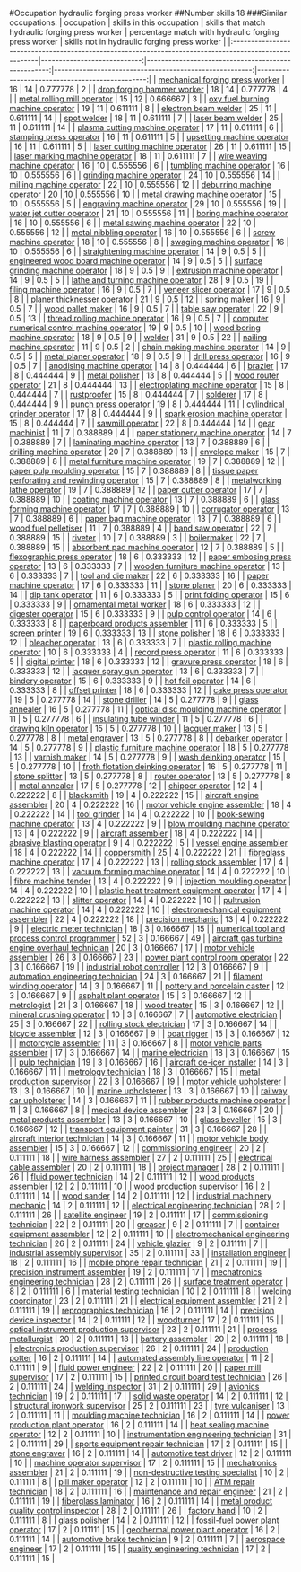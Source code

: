 #Occupation hydraulic forging press worker
##Number skills 18
###Similar occupations:
| occupation                                                                                            |   skills in this occupation |   skills that match hydraulic forging press worker |   percentage match with hydraulic forging press worker |   skills not in hydraulic forging press worker |
|:------------------------------------------------------------------------------------------------------|----------------------------:|---------------------------------------------------:|-------------------------------------------------------:|-----------------------------------------------:|
| [mechanical forging press worker](mechanical_forging_press_worker.md)                                 |                          16 |                                                 14 |                                               0.777778 |                                              2 |
| [drop forging hammer worker](drop_forging_hammer_worker.md)                                           |                          18 |                                                 14 |                                               0.777778 |                                              4 |
| [metal rolling mill operator](metal_rolling_mill_operator.md)                                         |                          15 |                                                 12 |                                               0.666667 |                                              3 |
| [oxy fuel burning machine operator](oxy_fuel_burning_machine_operator.md)                             |                          19 |                                                 11 |                                               0.611111 |                                              8 |
| [electron beam welder](electron_beam_welder.md)                                                       |                          25 |                                                 11 |                                               0.611111 |                                             14 |
| [spot welder](spot_welder.md)                                                                         |                          18 |                                                 11 |                                               0.611111 |                                              7 |
| [laser beam welder](laser_beam_welder.md)                                                             |                          25 |                                                 11 |                                               0.611111 |                                             14 |
| [plasma cutting machine operator](plasma_cutting_machine_operator.md)                                 |                          17 |                                                 11 |                                               0.611111 |                                              6 |
| [stamping press operator](stamping_press_operator.md)                                                 |                          16 |                                                 11 |                                               0.611111 |                                              5 |
| [upsetting machine operator](upsetting_machine_operator.md)                                           |                          16 |                                                 11 |                                               0.611111 |                                              5 |
| [laser cutting machine operator](laser_cutting_machine_operator.md)                                   |                          26 |                                                 11 |                                               0.611111 |                                             15 |
| [laser marking machine operator](laser_marking_machine_operator.md)                                   |                          18 |                                                 11 |                                               0.611111 |                                              7 |
| [wire weaving machine operator](wire_weaving_machine_operator.md)                                     |                          16 |                                                 10 |                                               0.555556 |                                              6 |
| [tumbling machine operator](tumbling_machine_operator.md)                                             |                          16 |                                                 10 |                                               0.555556 |                                              6 |
| [grinding machine operator](grinding_machine_operator.md)                                             |                          24 |                                                 10 |                                               0.555556 |                                             14 |
| [milling machine operator](milling_machine_operator.md)                                               |                          22 |                                                 10 |                                               0.555556 |                                             12 |
| [deburring machine operator](deburring_machine_operator.md)                                           |                          20 |                                                 10 |                                               0.555556 |                                             10 |
| [metal drawing machine operator](metal_drawing_machine_operator.md)                                   |                          15 |                                                 10 |                                               0.555556 |                                              5 |
| [engraving machine operator](engraving_machine_operator.md)                                           |                          29 |                                                 10 |                                               0.555556 |                                             19 |
| [water jet cutter operator](water_jet_cutter_operator.md)                                             |                          21 |                                                 10 |                                               0.555556 |                                             11 |
| [boring machine operator](boring_machine_operator.md)                                                 |                          16 |                                                 10 |                                               0.555556 |                                              6 |
| [metal sawing machine operator](metal_sawing_machine_operator.md)                                     |                          22 |                                                 10 |                                               0.555556 |                                             12 |
| [metal nibbling operator](metal_nibbling_operator.md)                                                 |                          16 |                                                 10 |                                               0.555556 |                                              6 |
| [screw machine operator](screw_machine_operator.md)                                                   |                          18 |                                                 10 |                                               0.555556 |                                              8 |
| [swaging machine operator](swaging_machine_operator.md)                                               |                          16 |                                                 10 |                                               0.555556 |                                              6 |
| [straightening machine operator](straightening_machine_operator.md)                                   |                          14 |                                                  9 |                                               0.5      |                                              5 |
| [engineered wood board machine operator](engineered_wood_board_machine_operator.md)                   |                          14 |                                                  9 |                                               0.5      |                                              5 |
| [surface grinding machine operator](surface_grinding_machine_operator.md)                             |                          18 |                                                  9 |                                               0.5      |                                              9 |
| [extrusion machine operator](extrusion_machine_operator.md)                                           |                          14 |                                                  9 |                                               0.5      |                                              5 |
| [lathe and turning machine operator](lathe_and_turning_machine_operator.md)                           |                          28 |                                                  9 |                                               0.5      |                                             19 |
| [filing machine operator](filing_machine_operator.md)                                                 |                          16 |                                                  9 |                                               0.5      |                                              7 |
| [veneer slicer operator](veneer_slicer_operator.md)                                                   |                          17 |                                                  9 |                                               0.5      |                                              8 |
| [planer thicknesser operator](planer_thicknesser_operator.md)                                         |                          21 |                                                  9 |                                               0.5      |                                             12 |
| [spring maker](spring_maker.md)                                                                       |                          16 |                                                  9 |                                               0.5      |                                              7 |
| [wood pallet maker](wood_pallet_maker.md)                                                             |                          16 |                                                  9 |                                               0.5      |                                              7 |
| [table saw operator](table_saw_operator.md)                                                           |                          22 |                                                  9 |                                               0.5      |                                             13 |
| [thread rolling machine operator](thread_rolling_machine_operator.md)                                 |                          16 |                                                  9 |                                               0.5      |                                              7 |
| [computer numerical control machine operator](computer_numerical_control_machine_operator.md)         |                          19 |                                                  9 |                                               0.5      |                                             10 |
| [wood boring machine operator](wood_boring_machine_operator.md)                                       |                          18 |                                                  9 |                                               0.5      |                                              9 |
| [welder](welder.md)                                                                                   |                          31 |                                                  9 |                                               0.5      |                                             22 |
| [nailing machine operator](nailing_machine_operator.md)                                               |                          11 |                                                  9 |                                               0.5      |                                              2 |
| [chain making machine operator](chain_making_machine_operator.md)                                     |                          14 |                                                  9 |                                               0.5      |                                              5 |
| [metal planer operator](metal_planer_operator.md)                                                     |                          18 |                                                  9 |                                               0.5      |                                              9 |
| [drill press operator](drill_press_operator.md)                                                       |                          16 |                                                  9 |                                               0.5      |                                              7 |
| [anodising machine operator](anodising_machine_operator.md)                                           |                          14 |                                                  8 |                                               0.444444 |                                              6 |
| [brazier](brazier.md)                                                                                 |                          17 |                                                  8 |                                               0.444444 |                                              9 |
| [metal polisher](metal_polisher.md)                                                                   |                          13 |                                                  8 |                                               0.444444 |                                              5 |
| [wood router operator](wood_router_operator.md)                                                       |                          21 |                                                  8 |                                               0.444444 |                                             13 |
| [electroplating machine operator](electroplating_machine_operator.md)                                 |                          15 |                                                  8 |                                               0.444444 |                                              7 |
| [rustproofer](rustproofer.md)                                                                         |                          15 |                                                  8 |                                               0.444444 |                                              7 |
| [solderer](solderer.md)                                                                               |                          17 |                                                  8 |                                               0.444444 |                                              9 |
| [punch press operator](punch_press_operator.md)                                                       |                          19 |                                                  8 |                                               0.444444 |                                             11 |
| [cylindrical grinder operator](cylindrical_grinder_operator.md)                                       |                          17 |                                                  8 |                                               0.444444 |                                              9 |
| [spark erosion machine operator](spark_erosion_machine_operator.md)                                   |                          15 |                                                  8 |                                               0.444444 |                                              7 |
| [sawmill operator](sawmill_operator.md)                                                               |                          22 |                                                  8 |                                               0.444444 |                                             14 |
| [gear machinist](gear_machinist.md)                                                                   |                          11 |                                                  7 |                                               0.388889 |                                              4 |
| [paper stationery machine operator](paper_stationery_machine_operator.md)                             |                          14 |                                                  7 |                                               0.388889 |                                              7 |
| [laminating machine operator](laminating_machine_operator.md)                                         |                          13 |                                                  7 |                                               0.388889 |                                              6 |
| [drilling machine operator](drilling_machine_operator.md)                                             |                          20 |                                                  7 |                                               0.388889 |                                             13 |
| [envelope maker](envelope_maker.md)                                                                   |                          15 |                                                  7 |                                               0.388889 |                                              8 |
| [metal furniture machine operator](metal_furniture_machine_operator.md)                               |                          19 |                                                  7 |                                               0.388889 |                                             12 |
| [paper pulp moulding operator](paper_pulp_moulding_operator.md)                                       |                          15 |                                                  7 |                                               0.388889 |                                              8 |
| [tissue paper perforating and rewinding operator](tissue_paper_perforating_and_rewinding_operator.md) |                          15 |                                                  7 |                                               0.388889 |                                              8 |
| [metalworking lathe operator](metalworking_lathe_operator.md)                                         |                          19 |                                                  7 |                                               0.388889 |                                             12 |
| [paper cutter operator](paper_cutter_operator.md)                                                     |                          17 |                                                  7 |                                               0.388889 |                                             10 |
| [coating machine operator](coating_machine_operator.md)                                               |                          13 |                                                  7 |                                               0.388889 |                                              6 |
| [glass forming machine operator](glass_forming_machine_operator.md)                                   |                          17 |                                                  7 |                                               0.388889 |                                             10 |
| [corrugator operator](corrugator_operator.md)                                                         |                          13 |                                                  7 |                                               0.388889 |                                              6 |
| [paper bag machine operator](paper_bag_machine_operator.md)                                           |                          13 |                                                  7 |                                               0.388889 |                                              6 |
| [wood fuel pelletiser](wood_fuel_pelletiser.md)                                                       |                          11 |                                                  7 |                                               0.388889 |                                              4 |
| [band saw operator](band_saw_operator.md)                                                             |                          22 |                                                  7 |                                               0.388889 |                                             15 |
| [riveter](riveter.md)                                                                                 |                          10 |                                                  7 |                                               0.388889 |                                              3 |
| [boilermaker](boilermaker.md)                                                                         |                          22 |                                                  7 |                                               0.388889 |                                             15 |
| [absorbent pad machine operator](absorbent_pad_machine_operator.md)                                   |                          12 |                                                  7 |                                               0.388889 |                                              5 |
| [flexographic press operator](flexographic_press_operator.md)                                         |                          18 |                                                  6 |                                               0.333333 |                                             12 |
| [paper embosing press operator](paper_embosing_press_operator.md)                                     |                          13 |                                                  6 |                                               0.333333 |                                              7 |
| [wooden furniture machine operator](wooden_furniture_machine_operator.md)                             |                          13 |                                                  6 |                                               0.333333 |                                              7 |
| [tool and die maker](tool_and_die_maker.md)                                                           |                          22 |                                                  6 |                                               0.333333 |                                             16 |
| [paper machine operator](paper_machine_operator.md)                                                   |                          17 |                                                  6 |                                               0.333333 |                                             11 |
| [stone planer](stone_planer.md)                                                                       |                          20 |                                                  6 |                                               0.333333 |                                             14 |
| [dip tank operator](dip_tank_operator.md)                                                             |                          11 |                                                  6 |                                               0.333333 |                                              5 |
| [print folding operator](print_folding_operator.md)                                                   |                          15 |                                                  6 |                                               0.333333 |                                              9 |
| [ornamental metal worker](ornamental_metal_worker.md)                                                 |                          18 |                                                  6 |                                               0.333333 |                                             12 |
| [digester operator](digester_operator.md)                                                             |                          15 |                                                  6 |                                               0.333333 |                                              9 |
| [pulp control operator](pulp_control_operator.md)                                                     |                          14 |                                                  6 |                                               0.333333 |                                              8 |
| [paperboard products assembler](paperboard_products_assembler.md)                                     |                          11 |                                                  6 |                                               0.333333 |                                              5 |
| [screen printer](screen_printer.md)                                                                   |                          19 |                                                  6 |                                               0.333333 |                                             13 |
| [stone polisher](stone_polisher.md)                                                                   |                          18 |                                                  6 |                                               0.333333 |                                             12 |
| [bleacher operator](bleacher_operator.md)                                                             |                          13 |                                                  6 |                                               0.333333 |                                              7 |
| [plastic rolling machine operator](plastic_rolling_machine_operator.md)                               |                          10 |                                                  6 |                                               0.333333 |                                              4 |
| [record press operator](record_press_operator.md)                                                     |                          11 |                                                  6 |                                               0.333333 |                                              5 |
| [digital printer](digital_printer.md)                                                                 |                          18 |                                                  6 |                                               0.333333 |                                             12 |
| [gravure press operator](gravure_press_operator.md)                                                   |                          18 |                                                  6 |                                               0.333333 |                                             12 |
| [lacquer spray gun operator](lacquer_spray_gun_operator.md)                                           |                          13 |                                                  6 |                                               0.333333 |                                              7 |
| [bindery operator](bindery_operator.md)                                                               |                          15 |                                                  6 |                                               0.333333 |                                              9 |
| [hot foil operator](hot_foil_operator.md)                                                             |                          14 |                                                  6 |                                               0.333333 |                                              8 |
| [offset printer](offset_printer.md)                                                                   |                          18 |                                                  6 |                                               0.333333 |                                             12 |
| [cake press operator](cake_press_operator.md)                                                         |                          19 |                                                  5 |                                               0.277778 |                                             14 |
| [stone driller](stone_driller.md)                                                                     |                          14 |                                                  5 |                                               0.277778 |                                              9 |
| [glass annealer](glass_annealer.md)                                                                   |                          16 |                                                  5 |                                               0.277778 |                                             11 |
| [optical disc moulding machine operator](optical_disc_moulding_machine_operator.md)                   |                          11 |                                                  5 |                                               0.277778 |                                              6 |
| [insulating tube winder](insulating_tube_winder.md)                                                   |                          11 |                                                  5 |                                               0.277778 |                                              6 |
| [drawing kiln operator](drawing_kiln_operator.md)                                                     |                          15 |                                                  5 |                                               0.277778 |                                             10 |
| [lacquer maker](lacquer_maker.md)                                                                     |                          13 |                                                  5 |                                               0.277778 |                                              8 |
| [metal engraver](metal_engraver.md)                                                                   |                          13 |                                                  5 |                                               0.277778 |                                              8 |
| [debarker operator](debarker_operator.md)                                                             |                          14 |                                                  5 |                                               0.277778 |                                              9 |
| [plastic furniture machine operator](plastic_furniture_machine_operator.md)                           |                          18 |                                                  5 |                                               0.277778 |                                             13 |
| [varnish maker](varnish_maker.md)                                                                     |                          14 |                                                  5 |                                               0.277778 |                                              9 |
| [wash deinking operator](wash_deinking_operator.md)                                                   |                          15 |                                                  5 |                                               0.277778 |                                             10 |
| [froth flotation deinking operator](froth_flotation_deinking_operator.md)                             |                          16 |                                                  5 |                                               0.277778 |                                             11 |
| [stone splitter](stone_splitter.md)                                                                   |                          13 |                                                  5 |                                               0.277778 |                                              8 |
| [router operator](router_operator.md)                                                                 |                          13 |                                                  5 |                                               0.277778 |                                              8 |
| [metal annealer](metal_annealer.md)                                                                   |                          17 |                                                  5 |                                               0.277778 |                                             12 |
| [chipper operator](chipper_operator.md)                                                               |                          12 |                                                  4 |                                               0.222222 |                                              8 |
| [blacksmith](blacksmith.md)                                                                           |                          19 |                                                  4 |                                               0.222222 |                                             15 |
| [aircraft engine assembler](aircraft_engine_assembler.md)                                             |                          20 |                                                  4 |                                               0.222222 |                                             16 |
| [motor vehicle engine assembler](motor_vehicle_engine_assembler.md)                                   |                          18 |                                                  4 |                                               0.222222 |                                             14 |
| [tool grinder](tool_grinder.md)                                                                       |                          14 |                                                  4 |                                               0.222222 |                                             10 |
| [book-sewing machine operator](book-sewing_machine_operator.md)                                       |                          13 |                                                  4 |                                               0.222222 |                                              9 |
| [blow moulding machine operator](blow_moulding_machine_operator.md)                                   |                          13 |                                                  4 |                                               0.222222 |                                              9 |
| [aircraft assembler](aircraft_assembler.md)                                                           |                          18 |                                                  4 |                                               0.222222 |                                             14 |
| [abrasive blasting operator](abrasive_blasting_operator.md)                                           |                           9 |                                                  4 |                                               0.222222 |                                              5 |
| [vessel engine assembler](vessel_engine_assembler.md)                                                 |                          18 |                                                  4 |                                               0.222222 |                                             14 |
| [coppersmith](coppersmith.md)                                                                         |                          25 |                                                  4 |                                               0.222222 |                                             21 |
| [fibreglass machine operator](fibreglass_machine_operator.md)                                         |                          17 |                                                  4 |                                               0.222222 |                                             13 |
| [rolling stock assembler](rolling_stock_assembler.md)                                                 |                          17 |                                                  4 |                                               0.222222 |                                             13 |
| [vacuum forming machine operator](vacuum_forming_machine_operator.md)                                 |                          14 |                                                  4 |                                               0.222222 |                                             10 |
| [fibre machine tender](fibre_machine_tender.md)                                                       |                          13 |                                                  4 |                                               0.222222 |                                              9 |
| [injection moulding operator](injection_moulding_operator.md)                                         |                          14 |                                                  4 |                                               0.222222 |                                             10 |
| [plastic heat treatment equipment operator](plastic_heat_treatment_equipment_operator.md)             |                          17 |                                                  4 |                                               0.222222 |                                             13 |
| [slitter operator](slitter_operator.md)                                                               |                          14 |                                                  4 |                                               0.222222 |                                             10 |
| [pultrusion machine operator](pultrusion_machine_operator.md)                                         |                          14 |                                                  4 |                                               0.222222 |                                             10 |
| [electromechanical equipment assembler](electromechanical_equipment_assembler.md)                     |                          22 |                                                  4 |                                               0.222222 |                                             18 |
| [precision mechanic](precision_mechanic.md)                                                           |                          13 |                                                  4 |                                               0.222222 |                                              9 |
| [electric meter technician](electric_meter_technician.md)                                             |                          18 |                                                  3 |                                               0.166667 |                                             15 |
| [numerical tool and process control programmer](numerical_tool_and_process_control_programmer.md)     |                          52 |                                                  3 |                                               0.166667 |                                             49 |
| [aircraft gas turbine engine overhaul technician](aircraft_gas_turbine_engine_overhaul_technician.md) |                          20 |                                                  3 |                                               0.166667 |                                             17 |
| [motor vehicle assembler](motor_vehicle_assembler.md)                                                 |                          26 |                                                  3 |                                               0.166667 |                                             23 |
| [power plant control room operator](power_plant_control_room_operator.md)                             |                          22 |                                                  3 |                                               0.166667 |                                             19 |
| [industrial robot controller](industrial_robot_controller.md)                                         |                          12 |                                                  3 |                                               0.166667 |                                              9 |
| [automation engineering technician](automation_engineering_technician.md)                             |                          24 |                                                  3 |                                               0.166667 |                                             21 |
| [filament winding operator](filament_winding_operator.md)                                             |                          14 |                                                  3 |                                               0.166667 |                                             11 |
| [pottery and porcelain caster](pottery_and_porcelain_caster.md)                                       |                          12 |                                                  3 |                                               0.166667 |                                              9 |
| [asphalt plant operator](asphalt_plant_operator.md)                                                   |                          15 |                                                  3 |                                               0.166667 |                                             12 |
| [metrologist](metrologist.md)                                                                         |                          21 |                                                  3 |                                               0.166667 |                                             18 |
| [wood treater](wood_treater.md)                                                                       |                          15 |                                                  3 |                                               0.166667 |                                             12 |
| [mineral crushing operator](mineral_crushing_operator.md)                                             |                          10 |                                                  3 |                                               0.166667 |                                              7 |
| [automotive electrician](automotive_electrician.md)                                                   |                          25 |                                                  3 |                                               0.166667 |                                             22 |
| [rolling stock electrician](rolling_stock_electrician.md)                                             |                          17 |                                                  3 |                                               0.166667 |                                             14 |
| [bicycle assembler](bicycle_assembler.md)                                                             |                          12 |                                                  3 |                                               0.166667 |                                              9 |
| [boat rigger](boat_rigger.md)                                                                         |                          15 |                                                  3 |                                               0.166667 |                                             12 |
| [motorcycle assembler](motorcycle_assembler.md)                                                       |                          11 |                                                  3 |                                               0.166667 |                                              8 |
| [motor vehicle parts assembler](motor_vehicle_parts_assembler.md)                                     |                          17 |                                                  3 |                                               0.166667 |                                             14 |
| [marine electrician](marine_electrician.md)                                                           |                          18 |                                                  3 |                                               0.166667 |                                             15 |
| [pulp technician](pulp_technician.md)                                                                 |                          19 |                                                  3 |                                               0.166667 |                                             16 |
| [aircraft de-icer installer](aircraft_de-icer_installer.md)                                           |                          14 |                                                  3 |                                               0.166667 |                                             11 |
| [metrology technician](metrology_technician.md)                                                       |                          18 |                                                  3 |                                               0.166667 |                                             15 |
| [metal production supervisor](metal_production_supervisor.md)                                         |                          22 |                                                  3 |                                               0.166667 |                                             19 |
| [motor vehicle upholsterer](motor_vehicle_upholsterer.md)                                             |                          13 |                                                  3 |                                               0.166667 |                                             10 |
| [marine upholsterer](marine_upholsterer.md)                                                           |                          13 |                                                  3 |                                               0.166667 |                                             10 |
| [railway car upholsterer](railway_car_upholsterer.md)                                                 |                          14 |                                                  3 |                                               0.166667 |                                             11 |
| [rubber products machine operator](rubber_products_machine_operator.md)                               |                          11 |                                                  3 |                                               0.166667 |                                              8 |
| [medical device assembler](medical_device_assembler.md)                                               |                          23 |                                                  3 |                                               0.166667 |                                             20 |
| [metal products assembler](metal_products_assembler.md)                                               |                          13 |                                                  3 |                                               0.166667 |                                             10 |
| [glass beveller](glass_beveller.md)                                                                   |                          15 |                                                  3 |                                               0.166667 |                                             12 |
| [transport equipment painter](transport_equipment_painter.md)                                         |                          31 |                                                  3 |                                               0.166667 |                                             28 |
| [aircraft interior technician](aircraft_interior_technician.md)                                       |                          14 |                                                  3 |                                               0.166667 |                                             11 |
| [motor vehicle body assembler](motor_vehicle_body_assembler.md)                                       |                          15 |                                                  3 |                                               0.166667 |                                             12 |
| [commissioning engineer](commissioning_engineer.md)                                                   |                          20 |                                                  2 |                                               0.111111 |                                             18 |
| [wire harness assembler](wire_harness_assembler.md)                                                   |                          27 |                                                  2 |                                               0.111111 |                                             25 |
| [electrical cable assembler](electrical_cable_assembler.md)                                           |                          20 |                                                  2 |                                               0.111111 |                                             18 |
| [project manager](project_manager.md)                                                                 |                          28 |                                                  2 |                                               0.111111 |                                             26 |
| [fluid power technician](fluid_power_technician.md)                                                   |                          14 |                                                  2 |                                               0.111111 |                                             12 |
| [wood products assembler](wood_products_assembler.md)                                                 |                          12 |                                                  2 |                                               0.111111 |                                             10 |
| [wood production supervisor](wood_production_supervisor.md)                                           |                          16 |                                                  2 |                                               0.111111 |                                             14 |
| [wood sander](wood_sander.md)                                                                         |                          14 |                                                  2 |                                               0.111111 |                                             12 |
| [industrial machinery mechanic](industrial_machinery_mechanic.md)                                     |                          14 |                                                  2 |                                               0.111111 |                                             12 |
| [electrical engineering technician](electrical_engineering_technician.md)                             |                          28 |                                                  2 |                                               0.111111 |                                             26 |
| [satellite engineer](satellite_engineer.md)                                                           |                          19 |                                                  2 |                                               0.111111 |                                             17 |
| [commissioning technician](commissioning_technician.md)                                               |                          22 |                                                  2 |                                               0.111111 |                                             20 |
| [greaser](greaser.md)                                                                                 |                           9 |                                                  2 |                                               0.111111 |                                              7 |
| [container equipment assembler](container_equipment_assembler.md)                                     |                          12 |                                                  2 |                                               0.111111 |                                             10 |
| [electromechanical engineering technician](electromechanical_engineering_technician.md)               |                          26 |                                                  2 |                                               0.111111 |                                             24 |
| [vehicle glazier](vehicle_glazier.md)                                                                 |                           9 |                                                  2 |                                               0.111111 |                                              7 |
| [industrial assembly supervisor](industrial_assembly_supervisor.md)                                   |                          35 |                                                  2 |                                               0.111111 |                                             33 |
| [installation engineer](installation_engineer.md)                                                     |                          18 |                                                  2 |                                               0.111111 |                                             16 |
| [mobile phone repair technician](mobile_phone_repair_technician.md)                                   |                          21 |                                                  2 |                                               0.111111 |                                             19 |
| [precision instrument assembler](precision_instrument_assembler.md)                                   |                          19 |                                                  2 |                                               0.111111 |                                             17 |
| [mechatronics engineering technician](mechatronics_engineering_technician.md)                         |                          28 |                                                  2 |                                               0.111111 |                                             26 |
| [surface treatment operator](surface_treatment_operator.md)                                           |                           8 |                                                  2 |                                               0.111111 |                                              6 |
| [material testing technician](material_testing_technician.md)                                         |                          10 |                                                  2 |                                               0.111111 |                                              8 |
| [welding coordinator](welding_coordinator.md)                                                         |                          23 |                                                  2 |                                               0.111111 |                                             21 |
| [electrical equipment assembler](electrical_equipment_assembler.md)                                   |                          21 |                                                  2 |                                               0.111111 |                                             19 |
| [reprographics technician](reprographics_technician.md)                                               |                          16 |                                                  2 |                                               0.111111 |                                             14 |
| [precision device inspector](precision_device_inspector.md)                                           |                          14 |                                                  2 |                                               0.111111 |                                             12 |
| [woodturner](woodturner.md)                                                                           |                          17 |                                                  2 |                                               0.111111 |                                             15 |
| [optical instrument production supervisor](optical_instrument_production_supervisor.md)               |                          23 |                                                  2 |                                               0.111111 |                                             21 |
| [process metallurgist](process_metallurgist.md)                                                       |                          20 |                                                  2 |                                               0.111111 |                                             18 |
| [battery assembler](battery_assembler.md)                                                             |                          20 |                                                  2 |                                               0.111111 |                                             18 |
| [electronics production supervisor](electronics_production_supervisor.md)                             |                          26 |                                                  2 |                                               0.111111 |                                             24 |
| [production potter](production_potter.md)                                                             |                          16 |                                                  2 |                                               0.111111 |                                             14 |
| [automated assembly line operator](automated_assembly_line_operator.md)                               |                          11 |                                                  2 |                                               0.111111 |                                              9 |
| [fluid power engineer](fluid_power_engineer.md)                                                       |                          22 |                                                  2 |                                               0.111111 |                                             20 |
| [paper mill supervisor](paper_mill_supervisor.md)                                                     |                          17 |                                                  2 |                                               0.111111 |                                             15 |
| [printed circuit board test technician](printed_circuit_board_test_technician.md)                     |                          26 |                                                  2 |                                               0.111111 |                                             24 |
| [welding inspector](welding_inspector.md)                                                             |                          31 |                                                  2 |                                               0.111111 |                                             29 |
| [avionics technician](avionics_technician.md)                                                         |                          19 |                                                  2 |                                               0.111111 |                                             17 |
| [solid waste operator](solid_waste_operator.md)                                                       |                          14 |                                                  2 |                                               0.111111 |                                             12 |
| [structural ironwork supervisor](structural_ironwork_supervisor.md)                                   |                          25 |                                                  2 |                                               0.111111 |                                             23 |
| [tyre vulcaniser](tyre_vulcaniser.md)                                                                 |                          13 |                                                  2 |                                               0.111111 |                                             11 |
| [moulding machine technician](moulding_machine_technician.md)                                         |                          16 |                                                  2 |                                               0.111111 |                                             14 |
| [power production plant operator](power_production_plant_operator.md)                                 |                          16 |                                                  2 |                                               0.111111 |                                             14 |
| [heat sealing machine operator](heat_sealing_machine_operator.md)                                     |                          12 |                                                  2 |                                               0.111111 |                                             10 |
| [instrumentation engineering technician](instrumentation_engineering_technician.md)                   |                          31 |                                                  2 |                                               0.111111 |                                             29 |
| [sports equipment repair technician](sports_equipment_repair_technician.md)                           |                          17 |                                                  2 |                                               0.111111 |                                             15 |
| [stone engraver](stone_engraver.md)                                                                   |                          16 |                                                  2 |                                               0.111111 |                                             14 |
| [automotive test driver](automotive_test_driver.md)                                                   |                          12 |                                                  2 |                                               0.111111 |                                             10 |
| [machine operator supervisor](machine_operator_supervisor.md)                                         |                          17 |                                                  2 |                                               0.111111 |                                             15 |
| [mechatronics assembler](mechatronics_assembler.md)                                                   |                          21 |                                                  2 |                                               0.111111 |                                             19 |
| [non-destructive testing specialist](non-destructive_testing_specialist.md)                           |                          10 |                                                  2 |                                               0.111111 |                                              8 |
| [pill maker operator](pill_maker_operator.md)                                                         |                          12 |                                                  2 |                                               0.111111 |                                             10 |
| [ATM repair technician](ATM_repair_technician.md)                                                     |                          18 |                                                  2 |                                               0.111111 |                                             16 |
| [maintenance and repair engineer](maintenance_and_repair_engineer.md)                                 |                          21 |                                                  2 |                                               0.111111 |                                             19 |
| [fiberglass laminator](fiberglass_laminator.md)                                                       |                          16 |                                                  2 |                                               0.111111 |                                             14 |
| [metal product quality control inspector](metal_product_quality_control_inspector.md)                 |                          28 |                                                  2 |                                               0.111111 |                                             26 |
| [factory hand](factory_hand.md)                                                                       |                          10 |                                                  2 |                                               0.111111 |                                              8 |
| [glass polisher](glass_polisher.md)                                                                   |                          14 |                                                  2 |                                               0.111111 |                                             12 |
| [fossil-fuel power plant operator](fossil-fuel_power_plant_operator.md)                               |                          17 |                                                  2 |                                               0.111111 |                                             15 |
| [geothermal power plant operator](geothermal_power_plant_operator.md)                                 |                          16 |                                                  2 |                                               0.111111 |                                             14 |
| [automotive brake technician](automotive_brake_technician.md)                                         |                           9 |                                                  2 |                                               0.111111 |                                              7 |
| [aerospace engineer](aerospace_engineer.md)                                                           |                          17 |                                                  2 |                                               0.111111 |                                             15 |
| [quality engineering technician](quality_engineering_technician.md)                                   |                          17 |                                                  2 |                                               0.111111 |                                             15 |
